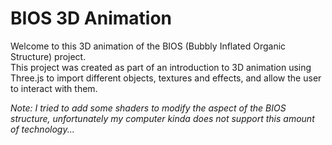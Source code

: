 # BIOS 3D Animation
Welcome to this 3D animation of the BIOS (Bubbly Inflated Organic Structure) project.  
This project was created as part of an introduction to 3D animation using Three.js to import different objects, textures and effects, and allow the user to interact with them.

*Note: I tried to add some shaders to modify the aspect of the BIOS structure, unfortunately my computer kinda does not support this amount of technology...*


